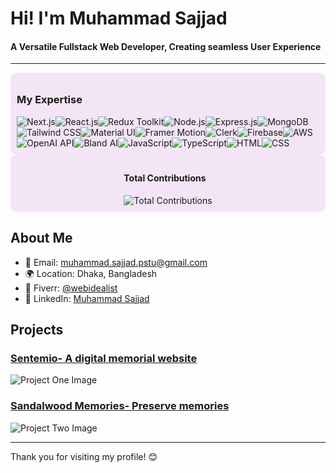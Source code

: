 # Hi! I'm Muhammad Sajjad

#### A Versatile Fullstack Web Developer, Creating seamless User Experience

---

<div style="display: flex; justify-content: space-around; padding: 10px; background-color: #f3e5f5; border-radius: 10px;">
  <div>
    <h3>My Expertise</h3>
    <div style="display: flex; flex-wrap: wrap; gap: 50;">
      <img src="https://img.shields.io/badge/Next.js-black?style=for-the-badge&logo=next.js&logoColor=white" alt="Next.js" />
      <img src="https://img.shields.io/badge/React.js-61DAFB?style=for-the-badge&logo=react&logoColor=black" alt="React.js" />
      <img src="https://img.shields.io/badge/Redux%20Toolkit-764ABC?style=for-the-badge&logo=redux&logoColor=white" alt="Redux Toolkit" />
      <img src="https://img.shields.io/badge/Node.js-339933?style=for-the-badge&logo=nodedotjs&logoColor=white" alt="Node.js" />
      <img src="https://img.shields.io/badge/Express.js-000000?style=for-the-badge&logo=express&logoColor=white" alt="Express.js" />
      <img src="https://img.shields.io/badge/MongoDB-47A248?style=for-the-badge&logo=mongodb&logoColor=white" alt="MongoDB" />
      <img src="https://img.shields.io/badge/Tailwind%20CSS-38B2AC?style=for-the-badge&logo=tailwindcss&logoColor=white" alt="Tailwind CSS" />
      <img src="https://img.shields.io/badge/Material%20UI-0081CB?style=for-the-badge&logo=material-ui&logoColor=white" alt="Material UI" />
      <img src="https://img.shields.io/badge/Framer%20Motion-0055FF?style=for-the-badge&logo=framer&logoColor=white" alt="Framer Motion" />
      <img src="https://img.shields.io/badge/Clerk-0055FF?style=for-the-badge&logo=clerk&logoColor=white" alt="Clerk" />
      <img src="https://img.shields.io/badge/Firebase-FFCA28?style=for-the-badge&logo=firebase&logoColor=black" alt="Firebase" />
      <img src="https://img.shields.io/badge/AWS-232F3E?style=for-the-badge&logo=amazon-aws&logoColor=white" alt="AWS" />
      <img src="https://img.shields.io/badge/OpenAI%20API-412991?style=for-the-badge&logo=openai&logoColor=white" alt="OpenAI API" />
      <img src="https://img.shields.io/badge/Bland%20AI-00ADEF?style=for-the-badge&logo=ai&logoColor=white" alt="Bland AI" />
      <img src="https://img.shields.io/badge/JavaScript-F7DF1E?style=for-the-badge&logo=javascript&logoColor=black" alt="JavaScript" />
      <img src="https://img.shields.io/badge/TypeScript-3178C6?style=for-the-badge&logo=typescript&logoColor=white" alt="TypeScript" />
      <img src="https://img.shields.io/badge/HTML-E34F26?style=for-the-badge&logo=html5&logoColor=white" alt="HTML" />
      <img src="https://img.shields.io/badge/CSS-1572B6?style=for-the-badge&logo=css3&logoColor=white" alt="CSS" />
    </div>
  </div>
</div>

<div style="display: flex; justify-content: space-around; padding: 10px; background-color: #f3e5f5; border-radius: 10px;">
  <div>
    <h4>Total Contributions</h4>
    <img src="https://github-readme-streak-stats.herokuapp.com/?user=ThinkerSajjad" alt="Total Contributions" />
  </div>
</div>

## About Me
- 📧 Email: [muhammad.sajjad.pstu@gmail.com](mailto:muhammad.sajjad.pstu@gmail.com) 
- 🌍 Location: Dhaka, Bangladesh
- 🤝 Fiverr: [@webidealist](https://www.fiverr.com/webidealist?up_rollout=true)
- 💼 LinkedIn: [Muhammad Sajjad](https://www.linkedin.com/in/md-sajjad/)

## Projects

### [Sentemio- A digital memorial website](https://sentemio.de)
![Project One Image](https://i.postimg.cc/m2zXCKKB/Screenshot-165.png)

### [Sandalwood Memories- Preserve memories](https://www.sandalwoodmemories.com/)
![Project Two Image](https://i.postimg.cc/kgWThKnH/Screenshot-166.png)

---

Thank you for visiting my profile! 😊

